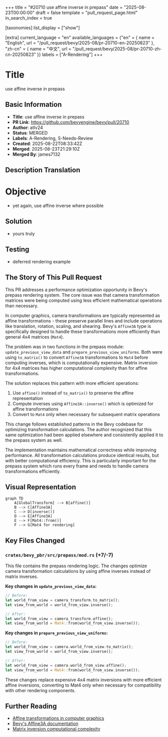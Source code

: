 +++
title = "#20710 use affine inverse in prepass"
date = "2025-08-23T00:00:00"
draft = false
template = "pull_request_page.html"
in_search_index = true

[taxonomies]
list_display = ["show"]

[extra]
current_language = "en"
available_languages = {"en" = { name = "English", url = "/pull_request/bevy/2025-08/pr-20710-en-20250823" }, "zh-cn" = { name = "中文", url = "/pull_request/bevy/2025-08/pr-20710-zh-cn-20250823" }}
labels = ["A-Rendering"]
+++

# Title
use affine inverse in prepass

## Basic Information
- **Title**: use affine inverse in prepass
- **PR Link**: https://github.com/bevyengine/bevy/pull/20710
- **Author**: atlv24
- **Status**: MERGED
- **Labels**: A-Rendering, S-Needs-Review
- **Created**: 2025-08-22T08:33:42Z
- **Merged**: 2025-08-23T21:29:10Z
- **Merged By**: james7132

## Description Translation
# Objective

- yet again, use affine inverse where possible

## Solution

- yours truly

## Testing

- deferred rendering example

## The Story of This Pull Request

This PR addresses a performance optimization opportunity in Bevy's prepass rendering system. The core issue was that camera transformation matrices were being computed using less efficient mathematical operations than necessary.

In computer graphics, camera transformations are typically represented as affine transformations - these preserve parallel lines and include operations like translation, rotation, scaling, and shearing. Bevy's `Affine3A` type is specifically designed to handle these transformations more efficiently than general 4x4 matrices (`Mat4`).

The problem was in two functions in the prepass module: `update_previous_view_data` and `prepare_previous_view_uniforms`. Both were using `to_matrix()` to convert `Affine3A` transformations to `Mat4` before computing inverses, which is computationally expensive. Matrix inversion for 4x4 matrices has higher computational complexity than for affine transformations.

The solution replaces this pattern with more efficient operations:
1. Use `affine()` instead of `to_matrix()` to preserve the affine representation
2. Compute inverses using `Affine3A::inverse()` which is optimized for affine transformations
3. Convert to `Mat4` only when necessary for subsequent matrix operations

This change follows established patterns in the Bevy codebase for optimizing transformation calculations. The author recognized that this same optimization had been applied elsewhere and consistently applied it to the prepass system as well.

The implementation maintains mathematical correctness while improving performance. All transformation calculations produce identical results, but with better computational efficiency. This is particularly important for the prepass system which runs every frame and needs to handle camera transformations efficiently.

## Visual Representation

```mermaid
graph TD
    A[GlobalTransform] --> B[affine()]
    B --> C[Affine3A]
    C --> D[inverse()]
    D --> E[Affine3A]
    E --> F[Mat4::from()]
    F --> G[Mat4 for rendering]
```

## Key Files Changed

### `crates/bevy_pbr/src/prepass/mod.rs` (+7/-7)

This file contains the prepass rendering logic. The changes optimize camera transformation calculations by using affine inverses instead of matrix inverses.

**Key changes in `update_previous_view_data`:**
```rust
// Before:
let world_from_view = camera_transform.to_matrix();
let view_from_world = world_from_view.inverse();

// After:
let world_from_view = camera_transform.affine();
let view_from_world = Mat4::from(world_from_view.inverse());
```

**Key changes in `prepare_previous_view_uniforms`:**
```rust
// Before:
let world_from_view = camera.world_from_view.to_matrix();
let view_from_world = world_from_view.inverse();

// After:
let world_from_view = camera.world_from_view.affine();
let view_from_world = Mat4::from(world_from_view.inverse());
```

These changes replace expensive 4x4 matrix inversions with more efficient affine inversions, converting to Mat4 only when necessary for compatibility with other rendering components.

## Further Reading

- [Affine transformations in computer graphics](https://en.wikipedia.org/wiki/Affine_transformation)
- [Bevy's Affine3A documentation](https://docs.rs/bevy/latest/bevy/math/struct.Affine3A.html)
- [Matrix inversion computational complexity](https://en.wikipedia.org/wiki/Invertible_matrix#Methods_of_matrix_inversion)